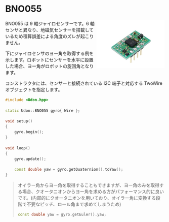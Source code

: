 # BNO055

<img src="../Assets/BNO055.jpg" height="150px" align="right"/>

BNO055 は 9 軸ジャイロセンサーです。6 軸センサと異なり、地磁気センサーを搭載しているため積算誤差による角度のズレが起こりません。

下にジャイロセンサのヨー角を取得する例を示します。ロボットにセンサーを水平に設置した場合、ヨー角がロボットの旋回角となります。

コンストラクタには、センサーと接続されている I2C 端子と対応する TwoWire オブジェクトを指定します。

```cpp
#include <Udon.hpp>

static Udon::BNO055 gyro{ Wire };

void setup()
{
    gyro.begin();
}

void loop()
{
    gyro.update();

    const double yaw = gyro.getQuaternion().toYaw();
}
```

> オイラー角からヨー角を取得することもできますが、ヨー角のみを取得する場合、クオータニオンからヨー角を求める方がパフォーマンス的に良いです。(内部的にクオータニオンを用いており、オイラー角に変換する段階で不要なピッチ、ロール角まで求めてしまうため)
>
> ```cpp
> const double yaw = gyro.getEuler().yaw;
> ```

